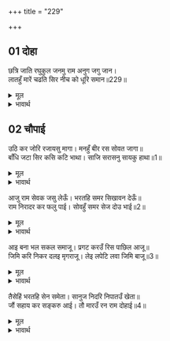 +++
title = "229"

+++


## 01 दोहा
छत्रि जाति रघुकुल जनमु राम अनुग जगु जान।  
लातहुँ मारें चढति सिर नीच को धूरि समान॥229॥  

<details><summary>मूल</summary>

छत्रि जाति रघुकुल जनमु राम अनुग जगु जान।  
लातहुँ मारें चढति सिर नीच को धूरि समान॥229॥  
</details>

<details><summary>भावार्थ</summary>

क्षत्रिय जाति, रघुकुल में जन्म और फिर मैं श्री रामजी (आप) का अनुगामी (सेवक) हूँ, यह जगत्‌ जानता है। (फिर भला कैसे सहा जाए?) धूल के समान नीच कौन है, परन्तु वह भी लात मारने पर सिर ही चढती है॥229॥  
</details>





## 02 चौपाई
उठि कर जोरि रजायसु मागा। मनहुँ बीर रस सोवत जागा॥  
बाँधि जटा सिर कसि कटि भाथा। साजि सरासनु सायकु हाथा॥1॥  

<details><summary>मूल</summary>

उठि कर जोरि रजायसु मागा। मनहुँ बीर रस सोवत जागा॥  
बाँधि जटा सिर कसि कटि भाथा। साजि सरासनु सायकु हाथा॥1॥  
</details>

<details><summary>भावार्थ</summary>

यों कहकर लक्ष्मणजी ने उठकर, हाथ जोडकर आज्ञा माँगी। मानो वीर रस सोते से जाग उठा हो। सिर पर जटा बाँधकर कमर में तरकस कस लिया और धनुष को सजाकर तथा बाण को हाथ में लेकर कहा-॥1॥  
</details>

आजु राम सेवक जसु लेऊँ। भरतहि समर सिखावन देऊँ॥  
राम निरादर कर फलु पाई। सोवहुँ समर सेज दोउ भाई॥2॥  

<details><summary>मूल</summary>

आजु राम सेवक जसु लेऊँ। भरतहि समर सिखावन देऊँ॥  
राम निरादर कर फलु पाई। सोवहुँ समर सेज दोउ भाई॥2॥  
</details>

<details><summary>भावार्थ</summary>

आज मैं श्री राम (आप) का सेवक होने का यश लूँ और भरत को सङ्ग्राम में शिक्षा दूँ। श्री रामचन्द्रजी (आप) के निरादर का फल पाकर दोनों भाई (भरत-शत्रुघ्न) रण शय्या पर सोवें॥2॥  
</details>

आइ बना भल सकल समाजू। प्रगट करउँ रिस पाछिल आजू॥  
जिमि करि निकर दलइ मृगराजू। लेइ लपेटि लवा जिमि बाजू॥3॥  

<details><summary>मूल</summary>

आइ बना भल सकल समाजू। प्रगट करउँ रिस पाछिल आजू॥  
जिमि करि निकर दलइ मृगराजू। लेइ लपेटि लवा जिमि बाजू॥3॥  
</details>

<details><summary>भावार्थ</summary>

अच्छा हुआ जो सारा समाज आकर एकत्र हो गया। आज मैं पिछला सब क्रोध प्रकट करूँगा। जैसे सिंह हाथियों के झुण्ड को कुचल डालता है और बाज जैसे लवे को लपेट में ले लेता है॥3॥  
</details>

तैसेहिं भरतहि सेन समेता। सानुज निदरि निपातउँ खेता॥  
जौं सहाय कर सङ्करु आई। तौ मारउँ रन राम दोहाई॥4॥  

<details><summary>मूल</summary>

तैसेहिं भरतहि सेन समेता। सानुज निदरि निपातउँ खेता॥  
जौं सहाय कर सङ्करु आई। तौ मारउँ रन राम दोहाई॥4॥  
</details>

<details><summary>भावार्थ</summary>

वैसे ही भरत को सेना समेत और छोटे भाई सहित तिरस्कार करके मैदान में पछाडूँगा। यदि शङ्करजी भी आकर उनकी सहायता करें, तो भी, मुझे रामजी की सौगन्ध है, मैं उन्हें युद्ध में (अवश्य) मार डालूँगा (छोडूँगा नहीं)॥4॥  
</details>

